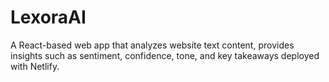 # LexoraAI
A React-based web app that analyzes website text content, provides insights such as sentiment, confidence, tone, and key takeaways deployed with Netlify.
